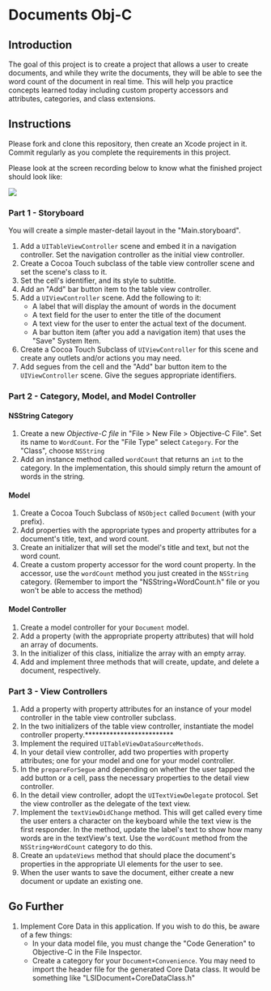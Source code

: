 # Documents Obj-C  

## Introduction

The goal of this project is to create a project that allows a user to create documents, and while they write the documents, they will be able to see the word count of the document in real time. This will help you practice concepts learned today including custom property accessors and attributes, categories, and class extensions.

## Instructions

Please fork and clone this repository, then create an Xcode project in it. Commit regularly as you complete the requirements in this project.

Please look at the screen recording below to know what the finished project should look like:

![](https://user-images.githubusercontent.com/16965587/46393849-2d322f80-c6a4-11e8-9c96-d7dbeb7dd8af.gif)


### Part 1 - Storyboard

You will create a simple master-detail layout in the "Main.storyboard".

1. Add a `UITableViewController` scene and embed it in a navigation controller. Set the navigation controller as the initial view controller.
2. Create a Cocoa Touch subclass of the table view controller scene and set the scene's class to it.
3. Set the cell's identifier, and its style to subtitle.
4. Add an "Add" bar button item to the table view controller.
4. Add a `UIViewController` scene. Add the following to it:
    - A label that will display the amount of words in the document
    - A text field for the user to enter the title of the document
    - A text view for the user to enter the actual text of the document.
    - A bar button item (after you add a navigation item) that uses the "Save" System Item.
5. Create a Cocoa Touch Subclass of `UIViewController` for this scene and create any outlets and/or actions you may need.
6. Add segues from the cell and the "Add" bar button item to the `UIViewController` scene. Give the segues appropriate identifiers.

### Part 2 - Category, Model, and Model Controller

#### NSString Category

1. Create a new *Objective-C file* in "File > New File > Objective-C File". Set its name to `WordCount`. For the "File Type" select `Category`. For the "Class", choose `NSString`
2. Add an instance method called `wordCount` that returns an `int` to the category. In the implementation, this should simply return the amount of words in the string.

#### Model

1. Create a Cocoa Touch Subclass of `NSObject` called `Document` (with your prefix).
2. Add properties with the appropriate types and property attributes for a document's title, text, and word count.
3. Create an initializer that will set the model's title and text, but not the word count.
4. Create a custom property accessor for the word count property. In the accessor, use the `wordCount` method you just created in the `NSString` category. (Remember to import the "NSString+WordCount.h" file or you won't be able to access the method)

#### Model Controller

1. Create a model controller for your `Document` model.
2. Add a property (with the appropriate property attributes) that will hold an array of documents.
3. In the initializer of this class, initialize the array with an empty array. 
3. Add and implement three methods that will create, update, and delete a document, respectively.

### Part 3 - View Controllers

1. Add a property with property attributes for an instance of your model controller in the table view controller subclass.
2. In the two initializers of the table view controller, instantiate the model controller property.*************************
3. Implement the required `UITableViewDataSourceMethods`.
4. In your detail view controller, add two properties with property attributes; one for your model and one for your model controller.
5. In the `prepareForSegue` and depending on whether the user tapped the add button or a cell, pass the necessary properties to the detail view controller.
6. In the detail view controller, adopt the `UITextViewDelegate` protocol. Set the view controller as the delegate of the text view.
7. Implement the `textViewDidChange` method. This will get called every time the user enters a character on the keyboard while the text view is the first responder. In the method, update the label's text to show how many words are in the textView's text. Use the `wordCount` method from the `NSString+WordCount` category to do this.
8. Create an `updateViews` method that should place the document's properties in the appropriate UI elements for the user to see.
9. When the user wants to save the document, either create a new document or update an existing one.

## Go Further

1. Implement Core Data in this application. If you wish to do this, be aware of a few things:
    - In your data model file, you must change the "Code Generation" to Objective-C in the File Inspector.
    - Create a category for your `Document+Convenience`. You may need to import the header file for the generated Core Data class. It would be something like "LSIDocument+CoreDataClass.h"
